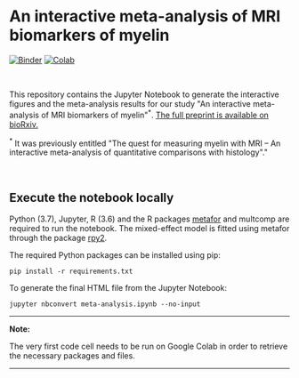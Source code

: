 An interactive meta-analysis of MRI biomarkers of myelin
==============================================

[![Binder](https://mybinder.org/badge_logo.svg)](https://mybinder.org/v2/gh/matteomancini/myelin-meta-analysis/master?filepath=meta-analysis.ipynb)
[![Colab](https://colab.research.google.com/assets/colab-badge.svg)](https://colab.research.google.com/github/matteomancini/myelin-meta-analysis/blob/master/meta-analysis.ipynb)

<br>

This repository contains the Jupyter Notebook to generate the interactive figures and the meta-analysis results for our study "An interactive meta-analysis of MRI biomarkers of myelin"<sup>*</sup>.
[The full preprint is available on bioRxiv.](https://www.biorxiv.org/content/10.1101/2020.07.13.200972v4)

<sup>*</sup> It was previously entitled "The quest for measuring myelin with MRI – An interactive meta-analysis of quantitative comparisons with histology"."

<br>

## Execute the notebook locally

Python (3.7), Jupyter, R (3.6) and the R packages [metafor](http://www.metafor-project.org) and multcomp are required to run the notebook. The mixed-effect model is fitted using metafor through the package [rpy2](https://rpy2.github.io).

The required Python packages can be installed using pip:

```
pip install -r requirements.txt
```

To generate the final HTML file from the Jupyter Notebook:


```
jupyter nbconvert meta-analysis.ipynb --no-input
```

---
**Note:**

The very first code cell needs to be run on Google Colab in order to retrieve the necessary packages and files.

---

